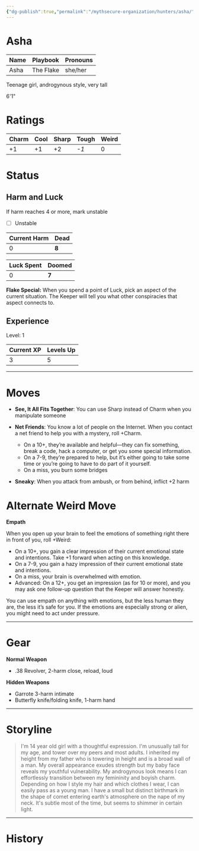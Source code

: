 ```yaml
---
{"dg-publish":true,"permalink":"/mythsecure-organization/hunters/asha/","created":"2024-05-28T11:32:02.000-04:00","updated":"2025-01-08T23:44:22.033-05:00"}
---
```



# Asha

| Name | Playbook  | Pronouns |
| ---- | --------- | -------- |
| Asha | The Flake | she/her  |

Teenage girl, androgynous style, very tall

6'1"

# Ratings

| Charm | Cool | Sharp | Tough | Weird |
| ----- | ---- | ----- | ----- | ----- |
| +1    | +1   | +2    | _-1_  | 0     |

# Status
## Harm and Luck
If harm reaches 4 or more, mark unstable

- [ ] Unstable

| Current Harm | Dead  |
| ------------ | ----- |
| 0            | **8** |


| Luck Spent | Doomed |
| ---------- | ------ |
| 0          | **7**  |

**Flake Special:** When you spend a point of Luck, pick an aspect of the current situation. The Keeper will tell you what other conspiracies that aspect connects to.

## Experience

Level: 1

| Current XP | Levels Up |
| ---------- | --------- |
| 3          | 5         |

---
# Moves

- **See, It All Fits Together**: You can use Sharp instead of Charm when you manipulate someone
- **Net Friends**: You know a lot of people on the Internet. When you contact a net friend to help you with a mystery, roll +Charm. 
	- On a 10+, they’re available and helpful—they can fix something, break a code, hack a computer, or get you some special information.
	- On a 7-9, they’re prepared to help, but it’s either going to take some time or you’re going to have to do part of it yourself. 
	- On a miss, you burn some bridges
	
- **Sneaky**: When you attack from ambush, or from behind, inflict +2 harm


# Alternate Weird Move
**Empath** 

When you open up your brain to feel the emotions of something right there in front of you, roll +Weird:
- On a 10+, you gain a clear impression of their current emotional state and intentions. Take +1 forward when acting on this knowledge.
- On a 7-9, you gain a hazy impression of their current emotional state and intentions.
- On a miss, your brain is overwhelmed with emotion. 
- Advanced: On a 12+, you get an impression (as for 10 or more), and you may ask one follow-up question that the Keeper will answer honestly. 

You can use empath on anything with emotions, but the less human they are, the less it’s safe for you. If the emotions are especially strong or alien, you might need to act under pressure.


---
# Gear

**Normal Weapon**
- .38 Revolver, 2-harm close, reload, loud

**Hidden Weapons**
- Garrote 3-harm intimate
- Butterfly knife/folding knife, 1-harm hand


--- 
# Storyline

> I'm 14 year old girl with a thoughtful expression. I'm unusually tall for my age, and tower over my peers and most adults. I inherited my height from my father who is towering in height and is a broad wall of a man. My overall appearance exudes strength but my baby face reveals my youthful vulnerability. My androgynous look means I can effortlessly transition between my femininity and boyish charm. Depending on how I style my hair and which clothes I wear, I can easily pass as a young man. I have a small but distinct birthmark in the shape of comet entering earth's atmosphere on the nape of my neck. It's subtle most of the time, but seems to shimmer in certain light.




---

# History